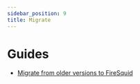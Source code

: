 ```yaml
---
sidebar_position: 9
title: Migrate
---
```


# Guides

- [Migrate from older versions to FireSquid](/migrate/migrate-to-fire-squid)
